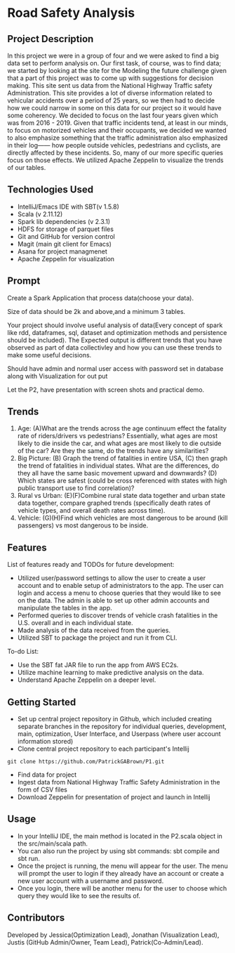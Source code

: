 # Road Safety Analysis

## Project Description
In this project we were in a group of four and we were asked to find a big data set to perform analysis on. 
Our first task, of course, was to find data; we started by looking at the site for the Modeling the future challenge given that a part of this project was to come up with suggestions for decision making.  This site sent us data from the National Highway Traffic safety Administration.  This site provides a lot of diverse information related to vehicular accidents over a period of 25 years, so we then had to decide how we could narrow in some on this data for our project so it would have some coherency.
We decided to focus on the last four years given which was from 2016 - 2019. Given that traffic incidents tend, at least in our minds, to focus on motorized vehicles and their occupants, we decided we wanted to also emphasize something that the traffic administration also emphasized in their log—— how people outside vehicles, pedestrians and cyclists, are directly affected by these incidents. So, many of our more specific queries focus on those effects.
We utilized Apache Zeppelin to visualize the trends of our tables.

## Technologies Used
- IntelliJ/Emacs IDE with SBT(v 1.5.8)
- Scala (v 2.11.12)
- Spark lib dependencies (v 2.3.1)
- HDFS for storage of parquet files
- Git and GitHub for version control
- Magit (main git client for Emacs)
- Asana for project managmenet
- Apache Zeppelin for visualization

## Prompt
Create a Spark Application that process data(choose your data).

Size of data should be 2k and above,and a minimum 3 tables.

Your project  should involve useful analysis of data(Every concept of spark like rdd, dataframes, sql, dataset and optimization methods  and  persistence should be included). The Expected output is different trends that you have observed as part of data collectivley and how you can use these trends to make some useful decisions.

Should have admin and normal user access with password set in database along with Visualization  for out put 

Let the P2, have presentation with screen shots and practical demo.

## Trends
1. Age: (A)What are the trends across the age continuum effect the fatality rate of riders/drivers vs pedestrians? Essentially, what ages are most likely to die inside the car, and what ages are most likely to die outside of the car? Are they the same, do the trends have any similarities?
2. Big Picture: (B) Graph the trend of fatalities in entire USA, (C) then graph the trend of fatalities in individual states. What are the differences, do they all have the same basic movement upward and downwards? (D) Which states are safest (could be cross referenced with states with high public transport use to find correlation)?
3. Rural vs Urban: (E)(F)Combine rural state data together and urban state data together, compare graphed trends (specifically death rates of vehicle types, and overall death rates across time).
4. Vehicle: (G)(H)Find which vehicles are most dangerous to be around (kill passengers) vs most dangerous to be inside.

## Features
List of features ready and TODOs for future development:
- Utilized user/password settings to allow the user to create a user account and to enable setup of administrators to the app. The user can login and access a menu to choose queries that they would like to see on the data. The admin is able to set up other admin accounts and manipulate the tables in the app.
- Performed queries to discover trends of vehicle crash fatalities in the U.S. overall and in each individual state.
- Made analysis of the data received from the queries.
- Utilized SBT to package the project and run it from CLI.

To-do List:
- Use the SBT fat JAR file to run the app from AWS EC2s.
- Utilize machine learning to make predictive analysis on the data.
- Understand Apache Zeppelin on a deeper level.

## Getting Started
- Set up central project repository in Github, which included creating separate branches in the repository for individual queries, development, main, optimization, User Interface, and Userpass (where user account information stored)
- Clone central project repository to each participant's Intellij
```
git clone https://github.com/PatrickGABrown/P1.git
```
- Find data for project
- Ingest data from National Highway Traffic Safety Administration in the form of CSV files
- Download Zeppelin for presentation of project and launch in Intellij
## Usage
- In your IntelliJ IDE, the main method is located in the P2.scala object in the src/main/scala path.
- You can also run the project by using sbt commands: sbt compile and sbt run.
- Once the project is running, the menu will appear for the user. The menu will prompt the user to login if they already have an account or create a new user account with a username and password.
- Once you login, there will be another menu for the user to choose which query they would like to see the results of.

## Contributors
Developed by Jessica(Optimization Lead), Jonathan (Visualization Lead), Justis (GitHub Admin/Owner, Team Lead), Patrick(Co-Admin/Lead).
